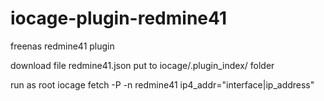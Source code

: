 # iocage-plugin-redmine41
freenas redmine41 plugin


download file redmine41.json 
put to iocage/.plugin_index/ folder

run as root
iocage fetch -P -n redmine41 ip4_addr="interface|ip_address"
